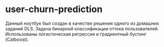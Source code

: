 # user-churn-prediction
Данный ноутбук был создан в качестве решения одного из домашних заданий DLS.
Задача бинарной классификации оттока пользователей. Использованы логистическая регрессия и градиентный бустинг (Catboost).
